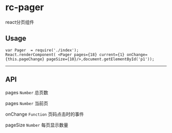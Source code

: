 # rc-pager
react分页组件

## Usage

    var Pager  = require('./index');
    React.renderComponent( <Pager pages={18} current={1} onChange={this.pageChange} pageSize={10}/>,document.getElementById('p1'));


----

## API

pages `Number`  总页数

pages `Number`  当前页

onChange `Function`  页码点击时的事件

pageSize `Number`  每页显示数量
